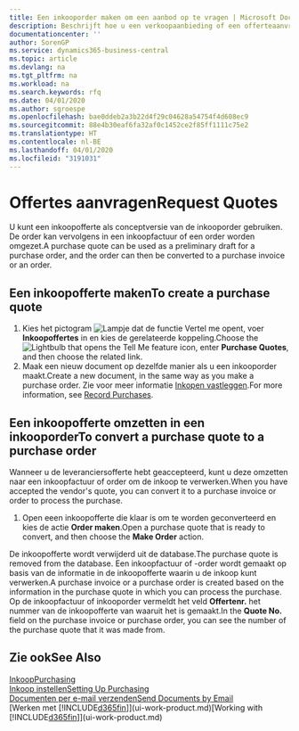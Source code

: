```yaml
---
title: Een inkooporder maken om een aanbod op te vragen | Microsoft Docs
description: Beschrijft hoe u een verkoopaanbieding of een offerteaanvraagdocument maakt om uw aanbod aan een klant vast te leggen om producten onder bepaalde voorwaarden te verkopen.
documentationcenter: ''
author: SorenGP
ms.service: dynamics365-business-central
ms.topic: article
ms.devlang: na
ms.tgt_pltfrm: na
ms.workload: na
ms.search.keywords: rfq
ms.date: 04/01/2020
ms.author: sgroespe
ms.openlocfilehash: bae0ddeb2a3b22d4f29c04628a54754f4d608ec9
ms.sourcegitcommit: 88e4b30eaf6fa32af0c1452ce2f85ff1111c75e2
ms.translationtype: HT
ms.contentlocale: nl-BE
ms.lasthandoff: 04/01/2020
ms.locfileid: "3191031"
---
```

# <a name="request-quotes"></a><span data-ttu-id="bfaf9-103">Offertes aanvragen</span><span class="sxs-lookup"><span data-stu-id="bfaf9-103">Request Quotes</span></span>
<span data-ttu-id="bfaf9-104">U kunt een inkoopofferte als conceptversie van de inkooporder gebruiken. De order kan vervolgens in een inkoopfactuur of een order worden omgezet.</span><span class="sxs-lookup"><span data-stu-id="bfaf9-104">A purchase quote can be used as a preliminary draft for a purchase order, and the order can then be converted to a purchase invoice or an order.</span></span>


## <a name="to-create-a-purchase-quote"></a><span data-ttu-id="bfaf9-105">Een inkoopofferte maken</span><span class="sxs-lookup"><span data-stu-id="bfaf9-105">To create a purchase quote</span></span>
1. <span data-ttu-id="bfaf9-106">Kies het pictogram ![Lampje dat de functie Vertel me opent](media/ui-search/search_small.png "Vertel me wat u wilt doen"), voer **Inkoopoffertes** in en kies de gerelateerde koppeling.</span><span class="sxs-lookup"><span data-stu-id="bfaf9-106">Choose the ![Lightbulb that opens the Tell Me feature](media/ui-search/search_small.png "Tell me what you want to do") icon, enter **Purchase Quotes**, and then choose the related link.</span></span>
2. <span data-ttu-id="bfaf9-107">Maak een nieuw document op dezelfde manier als u een inkooporder maakt.</span><span class="sxs-lookup"><span data-stu-id="bfaf9-107">Create a new document, in the same way as you make a purchase order.</span></span> <span data-ttu-id="bfaf9-108">Zie voor meer informatie [Inkopen vastleggen](purchasing-how-record-purchases.md).</span><span class="sxs-lookup"><span data-stu-id="bfaf9-108">For more information, see [Record Purchases](purchasing-how-record-purchases.md).</span></span>

## <a name="to-convert-a-purchase-quote-to-a-purchase-order"></a><span data-ttu-id="bfaf9-109">Een inkoopofferte omzetten in een inkooporder</span><span class="sxs-lookup"><span data-stu-id="bfaf9-109">To convert a purchase quote to a purchase order</span></span>
<span data-ttu-id="bfaf9-110">Wanneer u de leveranciersofferte hebt geaccepteerd, kunt u deze omzetten naar een inkoopfactuur of order om de inkoop te verwerken.</span><span class="sxs-lookup"><span data-stu-id="bfaf9-110">When you have accepted the vendor's quote, you can convert it to a purchase invoice or order to process the purchase.</span></span>

1. <span data-ttu-id="bfaf9-111">Open eeen inkoopofferte die klaar is om te worden geconverteerd en kies de actie **Order maken**.</span><span class="sxs-lookup"><span data-stu-id="bfaf9-111">Open a purchase quote that is ready to convert, and then choose the **Make Order** action.</span></span>

<span data-ttu-id="bfaf9-112">De inkoopofferte wordt verwijderd uit de database.</span><span class="sxs-lookup"><span data-stu-id="bfaf9-112">The purchase quote is removed from the database.</span></span> <span data-ttu-id="bfaf9-113">Een inkoopfactuur of -order wordt gemaakt op basis van de informatie in de inkoopofferte waarin u de inkoop kunt verwerken.</span><span class="sxs-lookup"><span data-stu-id="bfaf9-113">A purchase invoice or a purchase order is created based on the information in the purchase quote in which you can process the purchase.</span></span> <span data-ttu-id="bfaf9-114">Op de inkoopfactuur of inkooporder vermeldt het veld **Offertenr.** het nummer van de inkoopofferte van waaruit het is gemaakt.</span><span class="sxs-lookup"><span data-stu-id="bfaf9-114">In the **Quote No.** field on the purchase invoice or purchase order, you can see the number of the purchase quote that it was made from.</span></span>

## <a name="see-also"></a><span data-ttu-id="bfaf9-115">Zie ook</span><span class="sxs-lookup"><span data-stu-id="bfaf9-115">See Also</span></span>
[<span data-ttu-id="bfaf9-116">Inkoop</span><span class="sxs-lookup"><span data-stu-id="bfaf9-116">Purchasing</span></span>](purchasing-manage-purchasing.md)  
[<span data-ttu-id="bfaf9-117">Inkoop instellen</span><span class="sxs-lookup"><span data-stu-id="bfaf9-117">Setting Up Purchasing</span></span>](purchasing-setup-purchasing.md)  
[<span data-ttu-id="bfaf9-118">Documenten per e-mail verzenden</span><span class="sxs-lookup"><span data-stu-id="bfaf9-118">Send Documents by Email</span></span>](ui-how-send-documents-email.md)  
<span data-ttu-id="bfaf9-119">[Werken met [!INCLUDE[d365fin](includes/d365fin_md.md)]](ui-work-product.md)</span><span class="sxs-lookup"><span data-stu-id="bfaf9-119">[Working with [!INCLUDE[d365fin](includes/d365fin_md.md)]](ui-work-product.md)</span></span>
